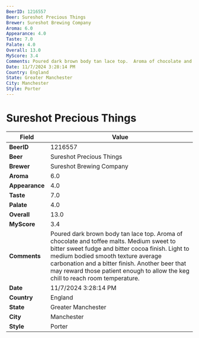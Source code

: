 ```yaml
---
BeerID: 1216557
Beer: Sureshot Precious Things
Brewer: Sureshot Brewing Company
Aroma: 6.0
Appearance: 4.0
Taste: 7.0
Palate: 4.0
Overall: 13.0
MyScore: 3.4
Comments: Poured dark brown body tan lace top.  Aroma of chocolate and toffee malts.  Medium sweet to bitter  sweet fudge and bitter cocoa finish. Light to medium bodied smooth texture average carbonation and a bitter finish.  Another beer that may reward those patient enough to allow the keg chill to reach room temperature.
Date: 11/7/2024 3:28:14 PM
Country: England
State: Greater Manchester
City: Manchester
Style: Porter
---
```


# Sureshot Precious Things

| Field         | Value |
|---------------|-------|
| **BeerID** | 1216557 |
| **Beer** | Sureshot Precious Things |
| **Brewer** | Sureshot Brewing Company |
| **Aroma** | 6.0 |
| **Appearance** | 4.0 |
| **Taste** | 7.0 |
| **Palate** | 4.0 |
| **Overall** | 13.0 |
| **MyScore** | 3.4 |
| **Comments** | Poured dark brown body tan lace top.  Aroma of chocolate and toffee malts.  Medium sweet to bitter  sweet fudge and bitter cocoa finish. Light to medium bodied smooth texture average carbonation and a bitter finish.  Another beer that may reward those patient enough to allow the keg chill to reach room temperature.  |
| **Date** | 11/7/2024 3:28:14 PM |
| **Country** | England |
| **State** | Greater Manchester |
| **City** | Manchester |
| **Style** | Porter |
